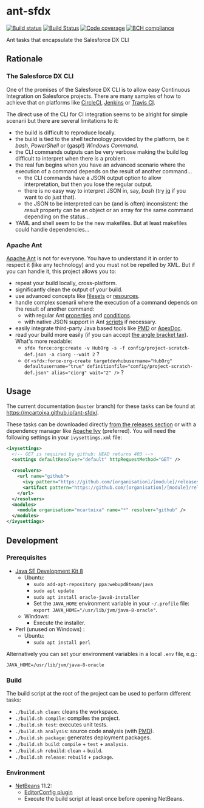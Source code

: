 # ant-sfdx
[![Build status](https://travis-ci.org/mcartoixa/ant-sfdx.svg?branch=master)](https://travis-ci.org/mcartoixa/ant-sfdx)
[![Build Status](https://dev.azure.com/mcartoixa/ant-sfdx/_apis/build/status/ant-sfdx-CI)](https://dev.azure.com/mcartoixa/ant-sfdx/_build/latest?definitionId=1)
[![Code coverage](https://codecov.io/gh/mcartoixa/ant-sfdx/branch/master/graph/badge.svg)](https://codecov.io/gh/mcartoixa/ant-sfdx)
[![BCH compliance](https://bettercodehub.com/edge/badge/mcartoixa/ant-sfdx?branch=master)](https://bettercodehub.com/)

Ant tasks that encapsulate the Salesforce DX CLI

## Rationale

### The Salesforce DX CLI
One of the promises of the Salesforce DX CLI is to allow easy Continuous Integration on Salesforce projects. There are many samples
of how to achieve that on platforms like [CircleCI](https://developer.salesforce.com/docs/atlas.en-us.sfdx_dev.meta/sfdx_dev/sfdx_dev_ci_circle.htm),
[Jenkins](https://developer.salesforce.com/docs/atlas.en-us.sfdx_dev.meta/sfdx_dev/sfdx_dev_ci_jenkins.htm)
or [Travis CI](https://developer.salesforce.com/docs/atlas.en-us.sfdx_dev.meta/sfdx_dev/sfdx_dev_ci_travis.htm).

The direct use of the CLI for CI integration seems to be alright for simple scenarii but there are several limitations to it:
* the build is difficult to reproduce locally.
* the build is tied to the shell technology provided by the platform, be it *bash*, *PowerShell* or (gasp!) *Windows Command*.
* the CLI commands outputs can be very verbose making the build log difficult to interpret when there is a problem.
* the real fun begins when you have an advanced scenario where the execution of a command depends on the result of another command...
  * the CLI commands have a JSON output option to allow interpretation, but then you lose the regular output.
  * there is no easy way to interpret JSON in, say, *bash* (try [jq](https://stedolan.github.io/jq/) if you want to do just that).
  * the JSON to be interpreted can be (and is often) inconsistent: the *result* property can be an object or an array for the same command depending on the status...
* YAML and shell seem to be the new makefiles. But at least makefiles could handle dependencies...

### Apache Ant
[Apache Ant](http://ant.apache.org/) is not for everyone. You have to understand it in order to respect it (like any technology) and you must not be repelled by XML.
But if you can handle it, this project allows you to:
* repeat your build locally, cross-platform.
* significantly clean the output of your build.
* use advanced concepts like [filesets](https://ant.apache.org/manual/Types/fileset.html) or [resources](https://ant.apache.org/manual/Types/resources.html).
* handle complex scenarii where the execution of a command depends on the result of another command:
  * with regular Ant [properties](http://ant.apache.org/manual/properties.html) and [conditions](http://ant.apache.org/manual/Tasks/condition.html).
  * with native JSON support in Ant [scripts](http://ant.apache.org/manual/Tasks/script.html) if necessary.
* easily integrate third-party Java based tools like [PMD](https://pmd.github.io/) or [ApexDoc](https://github.com/SalesforceFoundation/ApexDoc).
* read your build more easily (if you can accept [the angle bracket tax](https://blog.codinghorror.com/xml-the-angle-bracket-tax/)). What's more readable:
  * `sfdx force:org:create -v HubOrg -s -f config/project-scratch-def.json -a ciorg --wait 2` ?
  * or `<sfdx:force-org-create targetdevhubusername="HubOrg" defaultusername="true" definitionfile="config/project-scratch-def.json" alias="ciorg" wait="2" />` ?

## Usage

The current documentation (`master` branch) for these tasks can be found at https://mcartoixa.github.io/ant-sfdx/.

These tasks can be downloaded directly [from the releases section](https://github.com/mcartoixa/ant-sfdx/releases) or with
a dependency manager like [Apache Ivy](http://ant.apache.org/ivy/) (preferred). You will need the following settings in your
`ivysettings.xml` file:
```xml
<ivysettings>
  <!-- GET is required by github: HEAD returns 403 -->
  <settings defaultResolver="default" httpRequestMethod="GET" />

  <resolvers>
    <url name="github">
      <ivy pattern="https://github.com/[organisation]/[module]/releases/download/v[revision]/ivy.xml" />
      <artifact pattern="https://github.com/[organisation]/[module]/releases/download/v[revision]/[artifact].[ext]" />
    </url>
  </resolvers>
  <modules>
    <module organisation="mcartoixa" name="*" resolver="github" />
  </modules>
</ivysettings>
```

## Development

### Prerequisites
* [Java SE Development Kit 8](http://www.oracle.com/technetwork/java/javase/downloads/jdk8-downloads-2133151.html)
  * Ubuntu:
    * `sudo add-apt-repository ppa:webupd8team/java`
    * `sudo apt update`
    * `sudo apt install oracle-java8-installer`
    * Set the `JAVA_HOME` environment variable in your `~/.profile` file: `export JAVA_HOME="/usr/lib/jvm/java-8-oracle"`.
  * Windows:
    * Execute the installer.
* Perl (unused on Windows) :
  * Ubuntu:
    * `sudo apt install perl`

Alternatively you can set your environment variables in a local `.env` file, e.g.:
```
JAVA_HOME=/usr/lib/jvm/java-8-oracle
```

### Build
The build script at the root of the project can be used to perform different tasks:
* `./build.sh clean`: cleans the workspace.
* `./build.sh compile`: compiles the project.
* `./build.sh test`: executes unit tests.
* `./build.sh analysis`: source code analysis (with [PMD](https://pmd.github.io/)).
* `./build.sh package`: generates deployment packages.
* `./build.sh build`: `compile` + `test` + `analysis`.
* `./build.sh rebuild`: `clean` + `build`.
* `./build.sh release`: `rebuild` + `package`.

### Environment
* [NetBeans](https://netbeans.apache.org/download/index.html) 11.2:
  * [EditorConfig plugin](https://github.com/welovecoding/editorconfig-netbeans)
  * Execute the build script at least once before opening NetBeans.
